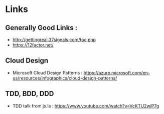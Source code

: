 Links
=====

Generally Good Links :
----------------------

 - http://gettingreal.37signals.com/toc.php
 - https://12factor.net/

Cloud Design
------------

 - Microsoft Cloud Design Patterns : https://azure.microsoft.com/en-us/resources/infographics/cloud-design-patterns/


TDD, BDD, DDD
-------------

 - TDD talk from js.la : https://www.youtube.com/watch?v=VcKTU2wjP7g

